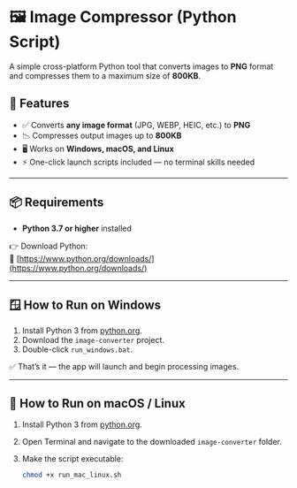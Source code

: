 # 🖼️ Image Compressor (Python Script)

A simple cross-platform Python tool that converts images to **PNG** format and compresses them to a maximum size of **800KB**.

## 🚀 Features

- ✅ Converts **any image format** (JPG, WEBP, HEIC, etc.) to **PNG**
- 📉 Compresses output images up to **800KB**
- 🖥️ Works on **Windows, macOS, and Linux**
- ⚡ One-click launch scripts included — no terminal skills needed

---

## 📦 Requirements

- **Python 3.7 or higher** installed

👉 Download Python:  
🔗 [https://www.python.org/downloads/](https://www.python.org/downloads/)

---

## 🪟 How to Run on **Windows**

1. Install Python 3 from [python.org](https://www.python.org/downloads/).
2. Download the `image-converter` project.
3. Double-click `run_windows.bat`.

✅ That’s it — the app will launch and begin processing images.

---

## 🍎 How to Run on **macOS / Linux**

1. Install Python 3 from [python.org](https://www.python.org/downloads/).
2. Open Terminal and navigate to the downloaded `image-converter` folder.
3. Make the script executable:

   ```bash
   chmod +x run_mac_linux.sh
